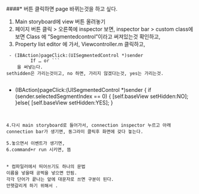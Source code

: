 ####* 버튼 클릭하면 page 바뀌는것을 하고 싶다.

1. Main storyboard에 view 버튼 올려놓기
2. 페이지 버튼 클릭 > 오른쪽에 inspector 보면, inspector bar > custom class에 보면
     Class 에 “Segmentedcontrol”이라고 써져있는것 확인하고,
3. Property list editor 에 가서, Viewcontroller.m 클릭하고,

```
 - (IBAction)pageClick:(UISegmentedControl *)sender
         If … or ```
    을 써넣는다.
sethidden은 가리는것이고, no 하면, 가리지 않겠다는것, yes는 가리는것.


```

- (IBAction)pageClick:(UISegmentedControl *)sender
{
    if (sender.selectedSegmentIndex == 0) {
        [self.baseView setHidden:NO];
    }else{
        [self.baseView setHidden:YES];
    }
```


4.다시 main storyboard로 들어가서, connection inspector 누르고 아래 connection bar가 생기면, 동그라미 클릭후 화면에 갖다 놓는다.

5.놓으면서 이벤트가 생기면, 
6.command+r run 시키면, 뜸


* 컴파일러에서 띄어쓰기도 하나의 문법
이름을 넣을때 공벅을 넣으면 안됨.
각각 단어가 끝나는 앞에 대문자로 쓰면 구분이 된다. 
안헷갈리게 하기 위해서 .
